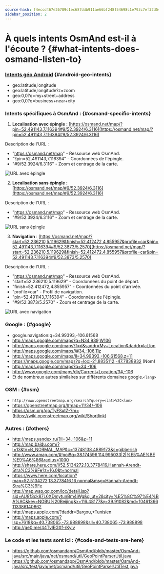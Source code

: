 ```yaml
---
source-hash: f4eccd467e26789c1ec687ddb911ae66bf248f54698c1e793c7ef32d545d8cca
sidebar_position: 2
---
```


# À quels intents OsmAnd est-il à l'écoute ? {#what-intents-does-osmand-listen-to}

### [Intents géo Android](http://developer.android.com/guide/appendix/g-app-intents.html) {#android-geo-intents}
* geo:latitude,longitude
* geo:latitude,longitude?z=zoom
* geo:0,0?q=my+street+address
* geo:0,0?q=business+near+city

### Intents spécifiques à OsmAnd : {#osmand-specific-intents}

1. **Localisation avec épingle** : [https://osmand.net/map/?pin=52.491143,7.116394#9/52.3924/6.3116](https://osmand.net/map/?pin=52.491143,7.116394#9/52.3924/6.3116)

Description de l'URL :
- "https://osmand.net/map" - Ressource web OsmAnd.
- "?pin=52.491143,7.116394" - Coordonnées de l'épingle.
- "#9/52.3924/6.3116" - Zoom et centrage de la carte.

![URL avec épingle](@site/static/img/technical/url_pin.png)

2. **Localisation sans épingle** : [https://osmand.net/map/#9/52.3924/6.3116](https://osmand.net/map/#9/52.3924/6.3116)

Description de l'URL :
- "https://osmand.net/map" - Ressource web OsmAnd.
- "#9/52.3924/6.3116" - Zoom et centrage de la carte.

![URL sans épingle](@site/static/img/technical/url_without_pin.png)

3. **Navigation** : [https://osmand.net/map/?start=52.236210,5.119629&finish=52.412472,4.855957&profile=car&pin=52.491143,7.116394#9/52.3873/5.2570](https://osmand.net/map/?start=52.236210,5.119629&finish=52.412472,4.855957&profile=car&pin=52.491143,7.116394#9/52.3873/5.2570)

Description de l'URL :
- "https://osmand.net/map" - Ressource web OsmAnd.
- "start=52.236210,5.119629" - Coordonnées du point de départ.
- "finish=52.412472,4.855957" - Coordonnées du point d'arrivée.
- "profile=car" - Profil de navigation.
- "pin=52.491143,7.116394" - Coordonnées de l'épingle.
- "#9/52.3873/5.2570" - Zoom et centrage de la carte.

![URL avec navigation](@site/static/img/technical/url_navigation.png)

### Google : {#google}
* google.navigation:q=34.99393,-106.61568
* http://maps.google.com/maps?q=N34.939,W106
* http://maps.google.com/maps?f=d&saddr=My+Location&daddr=lat,lon
* http://maps.google.com/maps/@34,-106,11z
* http://maps.google.com/maps/ll=34.99393,-106.61568,z=11
* https://maps.google.com/maps?q=loc:-21.8835112,-47.7838932 (Nom)
* http://maps.google.com/maps?q=34,-106
* http://www.google.com/maps/dir/Current+Location/34,-106
* Et de nombreux autres similaires sur différents domaines google.`<lang>`

### OSM : {#osm}
* `http://www.openstreetmap.org/search?query=<lat>%2C<lon>`
* https://openstreetmap.org/#map=11/34/-106
* https://osm.org/go/TyFSutZ-?m= (https://wiki.openstreetmap.org/wiki/Shortlink)

### Autres : {#others}
* http://maps.yandex.ru/?ll=34,-106&z=11
* http://map.baidu.com/?l=13&tn=B_NORMAL_MAP&c=13748138,4889173&s=gibberish
* http://www.amap.com/#!poi!!q=38.174596,114.995033|2|%E5%AE%BE%E9%A6%86&radius=1000
* http://share.here.com/l/52.5134272,13.3778416,Hannah-Arendt-Stra%C3%9Fe?z=16.0&t=normal
* https://www.here.com/location?map=52.5134272,13.3778416,16,normal&msg=Hannah-Arendt-Stra%C3%9Fe
* http://map.wap.qq.com/loc/detail.jsp?sid=AU8f3ck87L6XDmytunBm4iWg&g_ut=2&city=%E5%8C%97%E4%BA%AC&key=NOBU%20Beijing&x=116.48177&y=39.91082&md=10461366113386140862
* http://maps.apple.com/?daddr=Bargou,+Tunisien
* http://maps.apple.com/?lsp=7618&q=40.738065,-73.988898&sll=40.738065,-73.988898
* http://ge0.me/44TvlEGXf-/Kyiv

### Le code et les tests sont ici : {#code-and-tests-are-here}
* https://github.com/osmandapp/OsmAnd/blob/master/OsmAnd-java/src/main/java/net/osmand/util/GeoPointParserUtil.java
* https://github.com/osmandapp/OsmAnd/blob/master/OsmAnd-java/src/test/java/net/osmand/util/GeoPointParserUtilTest.java